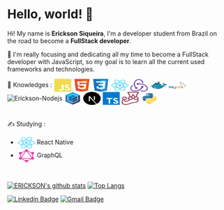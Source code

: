 # Hello, world! 👋
Hi! My name is **Erickson Siqueira**, I'm a developer student from Brazil on the road to become a **FullStack developer**. 

🥅 I'm really focusing and dedicating all my time to become a FullStack developer with JavaScript, so my goal is to learn all the current used frameworks and technologies.

<div>
  <span>🧠 Knowledges :</span>
   <img align="center" alt="Erickson-Js" height="30" width="40" src="https://raw.githubusercontent.com/devicons/devicon/master/icons/javascript/javascript-plain.svg">
   <img align="center" alt="Erickson-HTML" height="30" width="40" src="https://raw.githubusercontent.com/devicons/devicon/master/icons/html5/html5-original.svg">
   <img align="center" alt="Erickson-CSS" height="30" width="40" src="https://raw.githubusercontent.com/devicons/devicon/master/icons/css3/css3-original.svg">
   <img align="center" alt="Erickson-React" height="30" width="40" src="https://raw.githubusercontent.com/devicons/devicon/master/icons/react/react-original.svg">
   <img align="center" alt="Erickson-Redux" height="30" width="40" src="https://raw.githubusercontent.com/devicons/devicon/master/icons/redux/redux-original.svg">
   <img align="center" alt="Erickson-Docker" height="30" width="40" src="https://raw.githubusercontent.com/devicons/devicon/master/icons/docker/docker-original.svg">
   <img align="center" alt="Erickson-Mysql" height="30" width="40" src="https://raw.githubusercontent.com/devicons/devicon/master/icons/mysql/mysql-original-wordmark.svg">
   <img align="center" alt="Erickson-Nodejs" height="30" width="40" src="https://cdn.jsdelivr.net/gh/devicons/devicon/icons/nodejs/nodejs-original.svg">
   <img align="center" alt="Erickson-sequelize" height="30" width="40" src="https://raw.githubusercontent.com/devicons/devicon/master/icons/sequelize/sequelize-original.svg">
   <img align="center" alt="Erickson-Next" height="30" width="40" src="https://raw.githubusercontent.com/devicons/devicon/master/icons/nextjs/nextjs-original.svg">
   <img align="center" alt="Erickson-Ts" height="30" width="40" src="https://raw.githubusercontent.com/devicons/devicon/master/icons/typescript/typescript-plain.svg">
   <img align="center" alt="Erickson-Jest" height="30" width="40" src="https://raw.githubusercontent.com/devicons/devicon/master/icons/jest/jest-plain.svg">
   <img align="center" alt="Erickson-Python" height="30" width="40" src="https://raw.githubusercontent.com/devicons/devicon/master/icons/python/python-original.svg">
</div>
<br/>
<br/>

<div>
  <span>✍️ Studying :</span>

   - <img align="center" alt="Erickson-React" height="30" width="40" src="https://raw.githubusercontent.com/devicons/devicon/master/icons/react/react-original.svg"> React Native
   - <img align="center" alt="Erickson-React" height="30" width="40" src="https://raw.githubusercontent.com/devicons/devicon/master/icons/graphql/graphql-plain.svg"> GraphQL
</div>
<br/>



[![ERICKSON's github stats](https://github-readme-stats.vercel.app/api?username=EricksonSiqueira&show_icons=true&theme=radical&bg_color=30,0d0d0d,191919&title_color=fff&text_color=fff&icon_color=79ff97)](https://github.com/EricksonSiqueira/github-readme-stats)
[![Top Langs](https://github-readme-stats.vercel.app/api/top-langs/?username=EricksonSiqueira&layout=compact&theme=radical&bg_color=30,0d0d0d,191919&title_color=fff&text_color=fff&icon_color=79ff97)](https://github.com/EricksonSiqueira/github-readme-stats)

[![Linkedin Badge](https://img.shields.io/badge/-LinkedIn-blue?style=flat-square&logo=Linkedin&logoColor=white&link=https://www.linkedin.com/in/erickson-siqueira-6398a2208/)](https://www.linkedin.com/in/erickson-siqueira-6398a2208/) [![Gmail Badge](https://img.shields.io/badge/-Gmail-c14438?style=flat-square&logo=Gmail&logoColor=white&link=ericksonsiqueirasilva@gmail.com)](ericksonsiqueirasilva@gmail.com)
